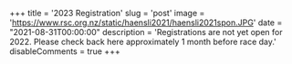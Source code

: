 +++
title = '2023 Registration'
slug = 'post'
image = 'https://www.rsc.org.nz/static/haensli2021/haensli2021spon.JPG'
date = "2021-08-31T00:00:00"
description = 'Registrations are not yet open for 2022. Please check back here approximately 1 month before race day.'
disableComments = true
+++
